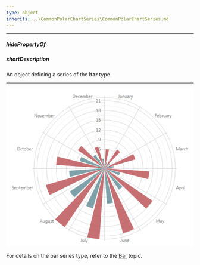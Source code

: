 ```yaml
---
type: object
inherits: ..\CommonPolarChartSeries\CommonPolarChartSeries.md
---
```

---
##### hidePropertyOf

##### shortDescription
An object defining a series of the <b>bar</b> type.

---
![PolarBarSeriesType ChartJS](/images/ChartJS/PolarBar.png)

For details on the bar series type, refer to the [Bar](/concepts/20%20Data%20Visualization/10%20Charts/355%20PolarChart%20Series%20Types/Bar.md '/Documentation/Guide/Data_Visualization/Charts/PolarChart_Series_Types/#Bar') topic.